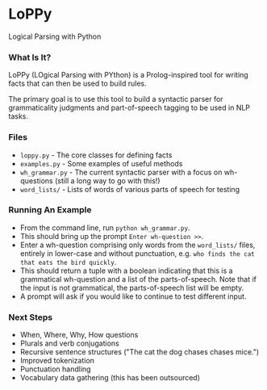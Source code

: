 # LoPPy

Logical Parsing with Python

### What Is It?

LoPPy (LOgical Parsing with PYthon) is a Prolog-inspired tool for writing facts that can then be used to build rules. 

The primary goal is to use this tool to build a syntactic parser for grammaticality judgments and part-of-speech tagging to be used in NLP tasks. 

### Files

* `loppy.py` - The core classes for defining facts
* `examples.py` - Some examples of useful methods
* `wh_grammar.py` - The current syntactic parser with a focus on wh-questions (still a long way to go with this!)
* `word_lists/` - Lists of words of various parts of speech for testing

### Running An Example

* From the command line, run `python wh_grammar.py`.
* This should bring up the prompt `Enter wh-question >>`.
* Enter a wh-question comprising only words from the `word_lists/` files, entirely in lower-case and without punctuation, e.g. `who finds the cat that eats the bird quickly`.
* This should return a tuple with a boolean indicating that this is a grammatical wh-question and a list of the parts-of-speech. Note that if the input is not grammatical, the parts-of-speech list will be empty.
* A prompt will ask if you would like to continue to test different input.

### Next Steps

* When, Where, Why, How questions
* Plurals and verb conjugations
* Recursive sentence structures ("The cat the dog chases chases mice.")
* Improved tokenization
* Punctuation handling
* Vocabulary data gathering (this has been outsourced)